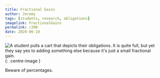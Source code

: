 ```yaml
---
title: Fractional Gains
author: Jeremy
tags: [students, research, obligations]
imagelink: FractionalGains
permalink: /290
date: 2020-06-10
---
```


![A student pulls a cart that depicts their obligations. It is quite full, but yet they say yes to adding something else because it's just a small fractional gain.](https://res.cloudinary.com/dh3hm8pb7/image/upload/c_scale,q_auto:best/v1535842782/Handwaving/Published/FractionalGains.png){: .centre-image }

Beware of percentages.
